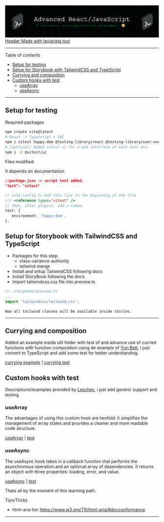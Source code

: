 ![Header](public/github-header-image.png)
[Header Made with leviarista tool](https://leviarista.github.io/github-profile-header-generator/)

---

Table of contents

- [Setup for testing](#setup-for-testing)
- [Setup for Storybook with TailwindCSS and TypeScript](#setup-for-storybook-with-tailwindcss-and-typescript)
- [Currying and composition](#currying-and-composition)
- [Custom hooks with test](#custom-hooks-with-test)
  - [useArray](#usearray)
  - [useAsync](#useasync)

---

## Setup for testing

Required packages

```bash
npm create vite@latest
# React -> TypeScript + SWC
npm i vitest happy-dom @testing-library/react @testing-library/user-event -D
# (optional) Added vitest ui for a web interface of each test env.
npm i -D @vitest/ui
```

Files modified:

It depends on documentation.

```json
//package.json -> script test added.
"test": "vitest"
```

```ts
// vite.config.ts Add this line to the beginning of the file
/// <reference types="vitest" />
// then, after plugins, add a comma.
test: {
   environment: 'happy-dom',
},
```

## Setup for Storybook with TailwindCSS and TypeScript

- Packages for this step:
  - class-variance-authority
  - tailwind-merge
- Install and setup TailwindCSS following docs
- Install StoryBook following the docs
- Import tailwindcss.css file into preview.ts

```ts
// .storybook/preview.ts
...
import 'tailwindcss/tailwind.css';
```

`Now all tailwind classes will be available inside stories.`

---

## Currying and composition

Added an example inside util folder with test of and advance use
of curried functions with function composition using de example of [Yuri Bett](https://blog.stackademic.com/spice-up-your-javascript-with-currying-894a7c463d03),
i just convert to TypeScript and add some test for better understanding.

[currying example](/src/util/currying.ts) | [currying test](/src/tests/util/currying.test.ts)

## Custom hooks with test

Descriptions/examples provided by [Leschev](https://habr.com/en/users/Leschev/), i just add generic support and testing

### useArray

The advantages of using this custom hook are twofold: it simplifies the management of array states and provides a cleaner and more readable code structure.

[useArray](/src/hooks/useArray.ts) | [test](/src/tests/hooks/useArray.test.tsx)

### useAsync

The useAsync hook takes in a callback function that performs the asynchronous operation and an optional array of dependencies. It returns an object with three properties: loading, error, and value.

[useAsync](/src/hooks/useAsync.ts) | [test](/src/tests/hooks/useAsync.test.tsx)

Thats all by the moment of this learning path.

Tips/Tricks

- html-aria list: <https://www.w3.org/TR/html-aria/#docconformance>

---
